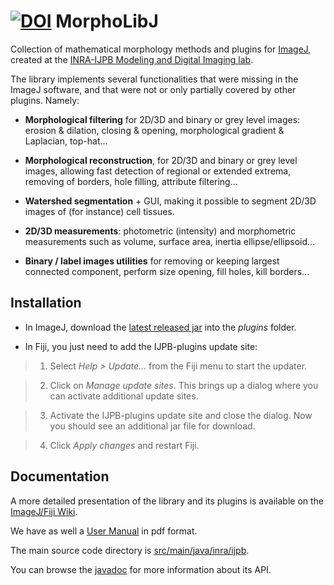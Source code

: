 [![DOI](https://zenodo.org/badge/21349/ijpb/MorphoLibJ.svg)](https://zenodo.org/badge/latestdoi/21349/ijpb/MorphoLibJ)
MorphoLibJ
============

Collection of mathematical morphology methods and plugins for [ImageJ](http://imagej.net/Welcome), created at the [INRA-IJPB Modeling and Digital Imaging lab](http://www-ijpb.versailles.inra.fr/en/bc/equipes/modelisation-imagerie/).

The library implements several functionalities that were missing in the ImageJ software, and that were not or only partially covered by other plugins. Namely:

* **Morphological filtering** for 2D/3D and binary or grey level images: erosion & dilation, closing & opening, morphological gradient & Laplacian, top-hat...

* **Morphological reconstruction**, for 2D/3D and binary or grey level images, allowing fast detection of regional or extended extrema, removing of borders, hole filling, attribute filtering...

* **Watershed segmentation** + GUI, making it possible to segment 2D/3D images of (for instance) cell tissues.

* **2D/3D measurements**: photometric (intensity) and morphometric measurements such as volume, surface area, inertia ellipse/ellipsoid...

* **Binary / label images utilities** for removing or keeping largest connected component, perform size opening, fill holes, kill borders...

Installation
------------
* In ImageJ, download the [latest released jar](https://github.com/ijpb/MorphoLibJ/releases) into the _plugins_ folder.

* In Fiji, you just need to add the IJPB-plugins update site:

> 1. Select _Help > Update..._ from the Fiji menu to start the updater.

> 2. Click on _Manage update sites_. This brings up a dialog where you can activate additional update sites.

> 3. Activate the IJPB-plugins update site and close the dialog. Now you should see an additional jar file for download.

> 4. Click _Apply changes_ and restart Fiji.

Documentation
-------------

A more detailed presentation of the library and its plugins is available on the [ImageJ/Fiji Wiki](http://imagej.net/MorphoLibJ).

We have as well a [User Manual](https://github.com/ijpb/MorphoLibJ/releases/download/v1.1.1/MorphoLibJ-manual-v1.1.1.pdf) in pdf format.

The main source code directory is [src/main/java/inra/ijpb](http://github.com/ijpb/MorphoLibJ/tree/master/src/main/java/inra/ijpb).

You can browse the [javadoc](http://ijpb.github.io/MorphoLibJ/javadoc/) for more information about its API.
